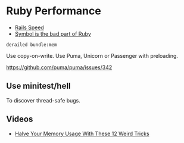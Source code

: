 # Ruby Performance

* [Rails Speed](https://www.railsspeed.com/)
* [Symbol is the bad part of Ruby](https://www.amberbit.com/blog/2014/9/9/ruby-the-bad-parts/)

```
derailed bundle:mem
```

Use copy-on-write. Use Puma, Unicorn or Passenger with preloading.

https://github.com/puma/puma/issues/342

## Use minitest/hell

To discover thread-safe bugs.

## Videos

* [Halve Your Memory Usage With These 12 Weird Tricks](https://www.youtube.com/watch?v=kZcqyuPeDao)